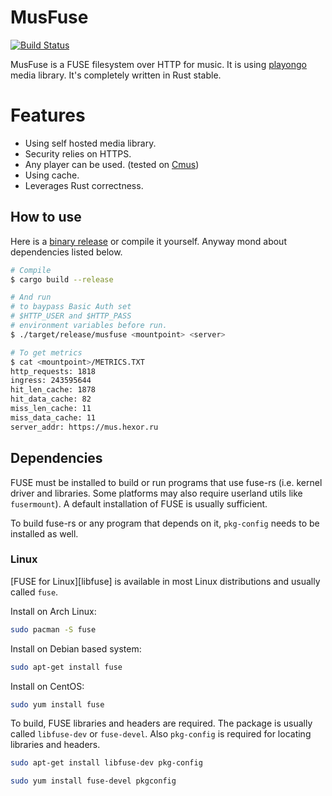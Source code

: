# MusFuse

[![Build Status](https://github.com/house-of-vanity/mus_fuse/workflows/Build%20and%20publish/badge.svg)](https://github.com/house-of-vanity/mus_fuse/actions)

MusFuse is a FUSE filesystem over HTTP for music. It is using [playongo](https://github.com/nixargh/playongo) media library. It's completely written in Rust stable.


# Features
  - Using self hosted media library.
  - Security relies on HTTPS.
  - Any player can be used. (tested on [Cmus](https://github.com/cmus/cmus))
  - Using cache.
  - Leverages Rust correctness.
  
## How to use
Here is a [binary release](https://github.com/house-of-vanity/mus_fuse/releases/latest) or compile it yourself. Anyway mond about dependencies listed below.

```sh
# Compile
$ cargo build --release

# And run
# to baypass Basic Auth set 
# $HTTP_USER and $HTTP_PASS 
# environment variables before run.
$ ./target/release/musfuse <mountpoint> <server>

# To get metrics
$ cat <mountpoint>/METRICS.TXT
http_requests: 1818
ingress: 243595644
hit_len_cache: 1878
hit_data_cache: 82
miss_len_cache: 11
miss_data_cache: 11
server_addr: https://mus.hexor.ru

```

## Dependencies

FUSE must be installed to build or run programs that use fuse-rs (i.e. kernel driver and libraries. Some platforms may also require userland utils like `fusermount`). A default installation of FUSE is usually sufficient.

To build fuse-rs or any program that depends on it, `pkg-config` needs to be installed as well.

### Linux

[FUSE for Linux][libfuse] is available in most Linux distributions and usually called `fuse`. 

Install on Arch Linux:

```sh
sudo pacman -S fuse
```

Install on Debian based system:

```sh
sudo apt-get install fuse
```

Install on CentOS:

```sh
sudo yum install fuse
```

To build, FUSE libraries and headers are required. The package is usually called `libfuse-dev` or `fuse-devel`. Also `pkg-config` is required for locating libraries and headers.

```sh
sudo apt-get install libfuse-dev pkg-config
```

```sh
sudo yum install fuse-devel pkgconfig
```


